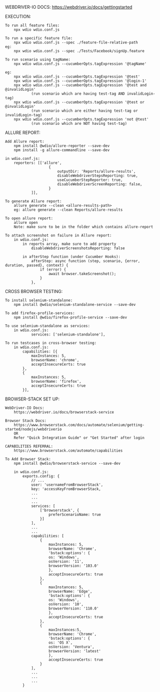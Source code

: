 WEBDRIVER-IO DOCS:
    https://webdriver.io/docs/gettingstarted


EXECUTION:

    To run all feature files:
        npx wdio wdio.conf.js
    
    To run a specific feature file:
        npx wdio wdio.conf.js --spec ./feature-file-relative-path
    eg:
        npx wdio wdio.conf.js --spec ./Tests/Facebook/signUp.feature

    To run scenario using tagName:
        npx wdio wdio.conf.js --cucumberOpts.tagExpression '@tagName'

    eg:
        npx wdio wdio.conf.js --cucumberOpts.tagExpression '@test'
        npx wdio wdio.conf.js --cucumberOpts.tagExpression '@login-1'
        npx wdio wdio.conf.js --cucumberOpts.tagExpression '@test and @invalidLogin'
                (run scenario which are having test-tag AND invalidLogin-tag)
        npx wdio wdio.conf.js --cucumberOpts.tagExpression '@test or @invalidLogin'
                (run scenario which are either having test-tag or invalidLogin-tag)
        npx wdio wdio.conf.js --cucumberOpts.tagExpression 'not @test'
                (run scenario which are NOT having test-tag)

ALLURE REPORT:

    Add Allure report:
        npm install @wdio/allure-reporter --save-dev
        npm install -g allure-commandline --save-dev

    in wdio.conf.js:
        reporters: [['allure',
                        {
                            outputDir: 'Reports/allure-results',
                            disableWebdriverStepsReporting: true,
                            useCucumberStepReporter: true,
                            disableWebdriverScreenReporting: false,
                        }
                ]],

    To generate Allure report:
        allure generate --clean <allure-results-path>
        eg: allure generate --clean Reports/allure-results
    
    To open allure report:
        allure open
        Note: make sure to be in the folder which contains allure-report
    
    To attach screenshot on failure in Allure report:
        in wdio.conf.js:
            in reports array, make sure to add property
                disableWebdriverScreenshotsReporting: false
            
            in afterStep function (under Cucumber Hooks):
                afterStep: async function (step, scenario, {error, duration, passed}, context) {
                    if (error) {
                        await browser.takeScreenshot();
                    }
                },

CROSS BROWSER TESTING:

    To install selenium-standalone:
        npm install @wdio/selenium-standalone-service --save-dev

    To add firefox-profile-services:
        npm install @wdio/firefox-profile-service --save-dev

    To use selenium-standalone as services:
        in wdio.conf.js:
                services: ['selenium-standalone'],

    To run testcases in cross-browser testing:
        in wdio.conf.js:
            capabilities: [{
                maxInstances: 5,
                browserName: 'chrome',
                acceptInsecureCerts: true
            },
            {
                maxInstances: 5,
                browserName: 'firefox',
                acceptInsecureCerts: true
            }],


BROWSER-STACK SET UP:

    WebDriver-IO Docs:
        https://webdriver.io/docs/browserstack-service

    Browser Stack Docs:
        https://www.browserstack.com/docs/automate/selenium/getting-started/nodejs/webdriverio
        OR
        Refer "Quick Integration Guide" or "Get Started" after login
    
    CAPABILITIES REFERRAL:
        https://www.browserstack.com/automate/capabilities

    To Add Browser Stack:
        npm install @wdio/browserstack-service --save-dev
    
        in wdio.conf.js:
            exports.config: {
                // ...
                user: 'usernameFromBrowserStack',
                key: 'accessKeyFromBrowserStack,
                ...
                ...
                ...
                services: [
                    ['browserstack', {
                        preferScenarioName: true
                    }]
                ],
                ...
                ...
                capabilities: [
                    {
                        maxInstances: 5,
                        browserName: 'Chrome',
                        'bstack:options': {
                        os: 'Windows',
                        osVersion: '11',
                        browserVersion: '103.0'
                        },
                        acceptInsecureCerts: true
                    },
                    {
                        maxInstances: 5,
                        browserName: 'Edge',
                        'bstack:options': {
                        os: 'Windows',
                        osVersion: '10',
                        browserVersion: '110.0'
                        },
                        acceptInsecureCerts: true
                    },
                    {
                        maxInstances:5,
                        browserName: 'Chrome',
                        'bstack:options': {
                        os: 'OS X',
                        osVersion: 'Ventura',
                        browserVersion: 'latest'
                        },
                        acceptInsecureCerts: true
                    }
                ],
                ...
                ...
                ...
            }

